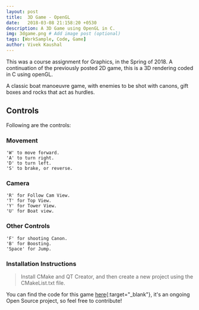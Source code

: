 ```yaml
---
layout: post
title:  3D Game - OpenGL
date:   2018-03-08 21:158:20 +0530
description: A 3D Game using OpenGL in C.
img: 3dgame.png # Add image post (optional)
tags: [WorkSample, Code, Game]
author: Vivek Kaushal
---
```

This was a course assignment for Graphics, in the Spring of 2018. A continuation of the previously posted 2D game, this is a 3D rendering coded in C using openGL.

A classic boat manoeuvre game, with enemies to be shot with canons, gift boxes and rocks that act as hurdles.

## Controls
Following are the controls:
### Movement
```
'W' to move forward.
'A' to turn right.
'D' to turn left.
'S' to brake, or reverse.
```
### Camera
```
'R' for Follow Cam View.
'T' for Top View.
'Y' for Tower View.
'U' for Boat view.
```
### Other Controls
```
'F' for shooting Canon.
'B' for Boosting.
'Space' for Jump.
```

### Installation Instructions
> Install CMake and QT Creator, and then create a new project using the CMakeList.txt file.


You can find the code for this game [here][github]{:target="_blank"}, it's an ongoing Open Source project, so feel free to contribute!

[github]: https://github.com/kaushalvivek/OpenGL-3D
